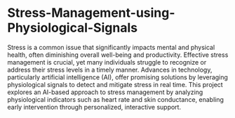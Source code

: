 # Stress-Management-using-Physiological-Signals

Stress is a common issue that significantly impacts mental and physical health, often diminishing overall well-being and productivity. Effective stress management
is crucial, yet many individuals struggle to recognize or address their stress levels in a timely manner. Advances in technology, particularly artificial intelligence
(AI), offer promising solutions by leveraging physiological signals to detect and mitigate stress in real time. This project explores an AI-based approach to stress
management by analyzing physiological indicators such as heart rate and skin conductance, enabling early intervention through personalized, interactive support.
